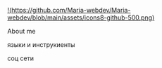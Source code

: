 [!(https://github.com/Maria-webdev/Maria-webdev/blob/main/assets/icons8-github-500.png)](https://github.com/Maria-webdev)

About me

языки и инструкиенты

соц сети
